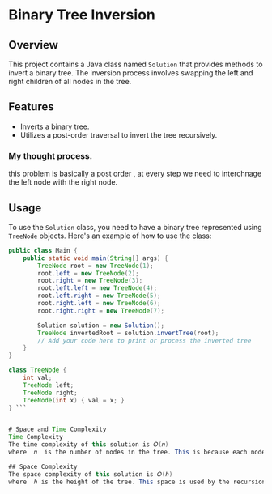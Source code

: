 # Binary Tree Inversion


## Overview
This project contains a Java class named `Solution` that provides methods to invert a binary tree. The inversion process involves swapping the left and right children of all nodes in the tree.

## Features
- Inverts a binary tree.
- Utilizes a post-order traversal to invert the tree recursively.

### My thought process. 

 this problem is basically a post order , at every step we need to interchnage the left node with the right node.

## Usage
To use the `Solution` class, you need to have a binary tree represented using `TreeNode` objects. Here's an example of how to use the class:

```java
public class Main {
    public static void main(String[] args) {
        TreeNode root = new TreeNode(1);
        root.left = new TreeNode(2);
        root.right = new TreeNode(3);
        root.left.left = new TreeNode(4);
        root.left.right = new TreeNode(5);
        root.right.left = new TreeNode(6);
        root.right.right = new TreeNode(7);

        Solution solution = new Solution();
        TreeNode invertedRoot = solution.invertTree(root);
        // Add your code here to print or process the inverted tree
    }
}

class TreeNode {
    int val;
    TreeNode left;
    TreeNode right;
    TreeNode(int x) { val = x; }
} ```


# Space and Time Complexity
Time Complexity
The time complexity of this solution is 𝑂(𝑛)
where  𝑛  is the number of nodes in the tree. This is because each node in the tree is visited once.

## Space Complexity
The space complexity of this solution is 𝑂(ℎ)
where  ℎ is the height of the tree. This space is used by the recursion stack. In the worst case, the height of the tree is 𝑂(𝑛) (in the case of a skewed tree), making the space complexity 𝑂(𝑛)
